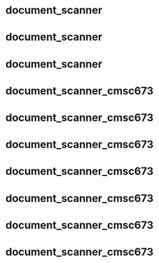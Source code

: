 # document_scanner
# document_scanner
# document_scanner
# document_scanner_cmsc673
# document_scanner_cmsc673
# document_scanner_cmsc673
# document_scanner_cmsc673
# document_scanner_cmsc673
# document_scanner_cmsc673
# document_scanner_cmsc673
